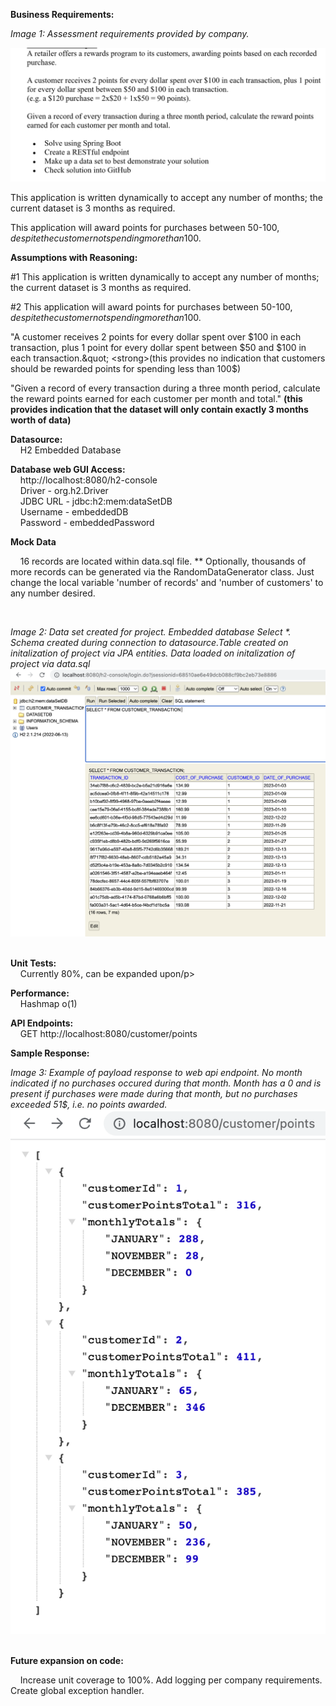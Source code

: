 
<p><strong>Business Requirements:</strong><br /></p>

<p><em>Image 1: Assessment requirements provided by company.</em></p>

![](src/main/resources/static/documentationImages/assessment_requirements.png)

<p>This application is written dynamically to accept any number of months; the current dataset is 3 months as required. 

This application will award points for purchases between 50-100$, despite the customer not spending more than 100$. 


<p><strong>Assumptions with Reasoning:</strong><br /></p> 

<p>#1 This application is written dynamically to accept any number of months; the current dataset is 3 months as required. 

#2 This application will award points for purchases between 50-100$, despite the customer not spending more than 100$. 

&quot;A customer receives 2 points for every dollar spent over $100 in each transaction, plus 1 point for every dollar spent between $50 and $100 in each transaction.&quot; <strong>(this provides no indication that customers should be rewarded points for spending less than 100$)</strong> 

&quot;Given a record of every transaction during a three month period, calculate the reward points earned for each customer per month and total.&quot; <strong>(this provides indication that the dataset will only contain exactly 3 months worth of data)</strong></p>

<p><strong>Datasource:</strong><br />
&nbsp; &nbsp; H2 Embedded Database</p>

<p><strong>Database web GUI Access:</strong><br />
&nbsp; &nbsp; http://localhost:8080/h2-console<br />
&nbsp; &nbsp; Driver - org.h2.Driver<br />
&nbsp; &nbsp; JDBC URL - jdbc:h2:mem:dataSetDB<br />
&nbsp; &nbsp; Username - embeddedDB<br />
&nbsp; &nbsp; Password - embeddedPassword</p>

<p><strong>Mock Data</strong><br /></p>
&nbsp; &nbsp; 16 records are located within data.sql file. ** Optionally, thousands of more records can be generated via the RandomDataGenerator class. Just change the local variable &#39;number of records&#39; and &#39;number of customers&#39; to any number desired. 

&nbsp;

<em>Image 2: Data set created for project. Embedded database Select *. Schema created during connection to datasource.Table created on initalization of project via JPA entities. Data loaded on initalization of project via data.sql</em>
![](src/main/resources/static/documentationImages/embeddedDBPhoto.png)&nbsp;

<p><strong>Unit Tests:</strong><br />
&nbsp; &nbsp; Currently 80%, can be expanded upon/p&gt;</p>

<p><strong>Performance:</strong><br />
&nbsp; &nbsp; Hashmap o(1)</p>

<p><strong>API Endpoints:</strong><br />
&nbsp; &nbsp; GET http://localhost:8080/customer/points</p>

<p><strong>Sample Response:</strong></p>

<em>Image 3: Example of payload response to web api endpoint. No month indicated if no purchases occured during that month. 
Month has a 0 and is present if purchases were made during that month, but no purchases exceeded 51$, i.e. no points awarded.</em>
![](src/main/resources/static/documentationImages/sampleResponse.png)&nbsp;


<p><strong>Future expansion on code:</strong></p>

<p>&nbsp; &nbsp; Increase unit coverage to 100%. Add logging per company requirements. Create global exception handler.</p>
